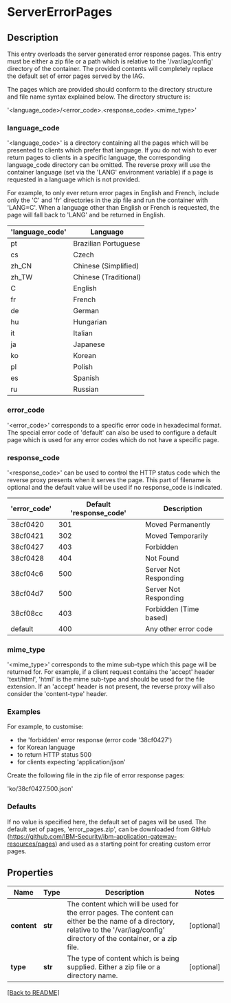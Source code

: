 # ServerErrorPages

## Description

This entry overloads the server generated error response pages.
This entry must be either a zip file or a path which is relative to 
the '/var/iag/config' directory of the container.  The provided 
contents will completely replace the default set of error pages
served by the IAG.

The pages which are provided should conform to the directory
structure and file name syntax explained below. The directory
structure is:

'<language\_code>/<error\_code>.<response\_code>.<mime\_type>'

### language_code

'<language\_code>' is a directory containing all the pages which will be
presented to clients which prefer that language. If you do not wish to
ever return pages to clients in a specific language, the corresponding
language_code directory can be omitted. The reverse proxy will use the
container language (set via the 'LANG' environment variable) if a page
is requested in a language which is not provided.

For example, to only ever return error pages in English and French,
include only the 'C' and 'fr' directories in the zip file and run the
container with 'LANG=C'. When a language other than English or French
is requested, the page will fall back to 'LANG' and be returned in
English.

| 'language_code' | Language              |
|-----------------|-----------------------|
| pt              | Brazilian Portuguese  |
| cs              | Czech                 |
| zh_CN           | Chinese (Simplified)  |
| zh_TW           | Chinese (Traditional) |
| C               | English               |
| fr              | French                |
| de              | German                |
| hu              | Hungarian             |
| it              | Italian               |
| ja              | Japanese              |
| ko              | Korean                |
| pl              | Polish                |
| es              | Spanish               |
| ru              | Russian               |

### error_code

'<error\_code>' corresponds to a specific error code in hexadecimal
format. The special error code of 'default' can also be used to
configure a default page which is used for any error codes which do
not have a specific page.

### response_code

'<response\_code>' can be used to control the HTTP status code which
the reverse proxy presents when it serves the page. This part of
filename is optional and the default value will be used if no
response_code is indicated.

| 'error_code' | Default 'response_code' | Description             |
|--------------|-------------------------|-------------------------|
| 38cf0420     | 301                     | Moved Permanently       |
| 38cf0421     | 302                     | Moved Temporarily       |
| 38cf0427     | 403                     | Forbidden               |
| 38cf0428     | 404                     | Not Found               |
| 38cf04c6     | 500                     | Server Not Responding   |
| 38cf04d7     | 500                     | Server Not Responding   |
| 38cf08cc     | 403                     | Forbidden (Time based)  |
| default      | 400                     | Any other error code    |

### mime_type

'<mime\_type>' corresponds to the mime sub-type which this page will be
returned for. For example, if a client request contains the 'accept'
header 'text/html', 'html' is the mime sub-type and should be used
for the file extension. If an 'accept' header is not present, the
reverse proxy will also consider the 'content-type' header.

### Examples

For example, to customise:

- the 'forbidden' error response (error code '38cf0427')
- for Korean language
- to return HTTP status 500
- for clients expecting 'application/json'

Create the following file in the zip file of error response pages:

'ko/38cf0427.500.json'

### Defaults

If no value is specified here, the default set of pages will be used.
The default set of pages, 'error_pages.zip', can be downloaded from GitHub 
(https://github.com/IBM-Security/ibm-application-gateway-resources/pages) 
and used as a starting point for creating custom error pages.



## Properties

Name | Type | Description | Notes
------------ | ------------- | ------------- | -------------
**content** | **str** | The content which will be used for the error pages.  The content can either be the name of a directory, relative to the &#39;/var/iag/config&#39; directory of the container, or a zip file.  | [optional] 
**type** | **str** | The type of content which is being supplied.  Either a zip file or a directory name.  | [optional] 

[[Back to README]](../README.md)



